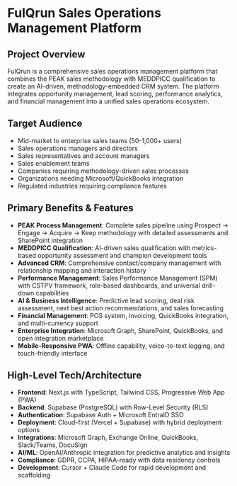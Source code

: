 # FulQrun Sales Operations Management Platform

## Project Overview
FulQrun is a comprehensive sales operations management platform that combines the PEAK sales methodology with MEDDPICC qualification to create an AI-driven, methodology-embedded CRM system. The platform integrates opportunity management, lead scoring, performance analytics, and financial management into a unified sales operations ecosystem.

## Target Audience
- Mid-market to enterprise sales teams (50-1,000+ users)
- Sales operations managers and directors
- Sales representatives and account managers
- Sales enablement teams
- Companies requiring methodology-driven sales processes
- Organizations needing Microsoft/QuickBooks integration
- Regulated industries requiring compliance features

## Primary Benefits & Features
- **PEAK Process Management**: Complete sales pipeline using Prospect → Engage → Acquire → Keep methodology with detailed assessments and SharePoint integration
- **MEDDPICC Qualification**: AI-driven sales qualification with metrics-based opportunity assessment and champion development tools
- **Advanced CRM**: Comprehensive contact/company management with relationship mapping and interaction history
- **Performance Management**: Sales Performance Management (SPM) with CSTPV framework, role-based dashboards, and universal drill-down capabilities
- **AI & Business Intelligence**: Predictive lead scoring, deal risk assessment, next best action recommendations, and sales forecasting
- **Financial Management**: POS system, invoicing, QuickBooks integration, and multi-currency support
- **Enterprise Integration**: Microsoft Graph, SharePoint, QuickBooks, and open integration marketplace
- **Mobile-Responsive PWA**: Offline capability, voice-to-text logging, and touch-friendly interface

## High-Level Tech/Architecture
- **Frontend**: Next.js with TypeScript, Tailwind CSS, Progressive Web App (PWA)
- **Backend**: Supabase (PostgreSQL) with Row-Level Security (RLS)
- **Authentication**: Supabase Auth + Microsoft EntraID SSO
- **Deployment**: Cloud-first (Vercel + Supabase) with hybrid deployment options
- **Integrations**: Microsoft Graph, Exchange Online, QuickBooks, Slack/Teams, DocuSign
- **AI/ML**: OpenAI/Anthropic integration for predictive analytics and insights
- **Compliance**: GDPR, CCPA, HIPAA-ready with data residency controls
- **Development**: Cursor + Claude Code for rapid development and scaffolding
